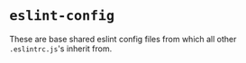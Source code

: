 # `eslint-config`

These are base shared eslint config files from which all other `.eslintrc.js`'s inherit from.
